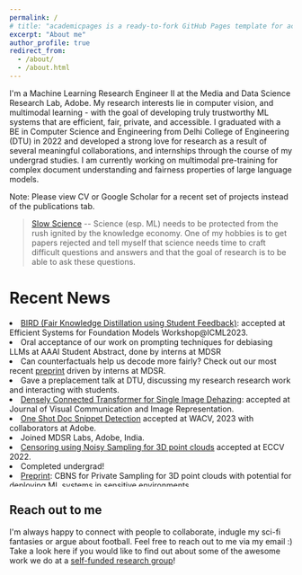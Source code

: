 ```yaml
---
permalink: /
# title: "academicpages is a ready-to-fork GitHub Pages template for academic personal websites"
excerpt: "About me"
author_profile: true
redirect_from: 
  - /about/
  - /about.html
---
```


I'm a Machine Learning Research Engineer II at the Media and Data Science Research Lab, Adobe. My research interests lie in computer vision, and multimodal learning - with the goal of developing truly trustworthy ML systems that are efficient, fair, private, and accessible. I graduated with a BE in Computer Science and Engineering from Delhi College of Engineering (DTU) in 2022 and developed a strong love for research as a result of several meaningful collaborations, and internships through the course of my undergrad studies. I am currently working on multimodal pre-training for complex document understanding and fairness properties of large language models.

Note: Please view CV or Google Scholar for a recent set of projects instead of the publications tab.


> [Slow Science](https://acofacien.org/images/files/BIBLIOTECA/Poliiticas_educacion_superior/SLOW%20SCIENCE%20MANIFESTO.pdf) -- Science (esp. ML) needs to be protected from the rush ignited by the knowledge economy. One of my hobbies is to get papers rejected and tell myself that science needs time to craft difficult questions and answers and that the goal of research is to be able to ask these questions. 



# Recent News


<div style="max-height: 300px; overflow-y: auto;">

<li><a href="https://openreview.net/forum?id=sXYJpfoW1V&referrer=%5Bthe%20profile%20of%20Abhinav%20Java%5D(%2Fprofile%3Fid%3D~Abhinav_Java1)">BIRD (Fair Knowledge Distillation using Student Feedback)</a>: accepted at Efficient Systems for Foundation Models Workshop@ICML2023.
  <li>Oral acceptance of our work on prompting techniques for debiasing LLMs at AAAI Student Abstract, done by interns at MDSR</li>
<li> Can counterfactuals help us decode more fairly? Check out our most recent <a href="https://arxiv.org/abs/2311.05451">preprint</a> driven by interns at MDSR.</li>
<li> Gave a preplacement talk at DTU, discussing my research research work and interacting with students.</li>
<li><a href="https://doi.org/10.1016/j.jvcir.2022.103722">Densely Connected Transformer for Single Image Dehazing</a>: accepted at Journal of Visual Communication and Image Representation.</li>
    <li><a href="https://arxiv.org/pdf/2209.06584v1.pdf">One Shot Doc Snippet Detection</a> accepted at WACV, 2023 with collaborators at Adobe.</li>
    <li>Joined MDSR Labs, Adobe, India.</li>
    <li><a href="https://web.media.mit.edu/~ayushc/CBNS.pdf">Censoring using Noisy Sampling for 3D point clouds</a> accepted at ECCV 2022.</li>
    <li>Completed undergrad!</li>
  <li><a href="https://web.media.mit.edu/~ayushc/CBNS.pdf">Preprint</a>: CBNS for Private Sampling for 3D point clouds with potential for deploying ML systems in sensitive environments.</li>
  <li><a href="https://arxiv.org/abs/2112.01637">Preprint</a>: AdaSplit for Low resource distributed ML systems (Split Learning)</li>
  <li>Received pre-placement offer from Adobe!</li>
  <li>Attended NIPS '21 and presented our work on Benford's Law (<a href="https://ml4physicalsciences.github.io/2021/files/NeurIPS_ML4PS_2021_99.pdf">paper</a>/<a href="https://ml4physicalsciences.github.io/2021/files/NeurIPS_ML4PS_2021_99_poster.png">poster</a>)</li>
  <li>Do Neural Network Parameters also follow Benford's Law? Our work exploring interesting properties of parameter distribution accepted at NIPS'21 <a href="https://ml4physicalsciences.github.io/2021/">ML4Physics</a> workshop!</li>
<li>Began Research Internship at Adobe, MDSR.</li>
  <li>Began collaborations with <a href="https://www.media.mit.edu/people/ayushc/overview/">Ayush Chopra</a>, <a href="https://www.media.mit.edu/">Camera Culture Group (Media Lab), MIT</a> (work on Split Learning, Private CV) 
    <li>Began collaboration with <a href="http://www.da.inf.ethz.ch/people/YannicKilcher/">Yannic Kilcher (ETH Zurich)</a> (Benford's Law and NNs).</li>
    <li>Began internship with <a href="https://www.cse.iitb.ac.in/~ganesh/">Prof. Ganesh</a> at Indian Institute of Technology, Bombay.</li>
    <li>Joined ML Lab at Delhi Technological University, exploring work on Image Dehazing and transformers.</li>
    <li>Completed internship at <a href="https://www.idfy.com/">IDfy</a>, working on a signature matching service with the data science team.</li>
    <li>Reached the final phase of <a href="https://indianexpress.com/article/cities/bangalore/iaf-announces-winners-mehar-baba-swarm-drone-competition-7588658/">IAF-Mehar Baba Prize</a> in collaboration with <a href="https://www.adanidefence.com/">Adani Aerospace</a> (the only undergrad team in the top 3), winners of the best comm architecture.</li>
    <li>Worked on the fabrication of the VTOL system for IAF Mehar Baba Competition phase one.</li>
    <li>Joined Team <a href="https://uasdtu.com/">UAS-DTU</a> and began working on <a href="https://indianexpress.com/article/cities/bangalore/iaf-announces-winners-mehar-baba-swarm-drone-competition-7588658/">Indian Air Force (IAF) Mehar Baba Competition</a>.</li>
</div>





Reach out to me
------
I'm always happy to connect with people to collaborate, indugle my sci-fi fantasies or argue about football. Feel free to reach out to me via my email :)
Take a look here if you would like to find out about some of the awesome work we do at a [self-funded research group](https://github.com/The-Learning-Machines)!

